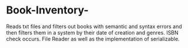 # Book-Inventory-
Reads txt files and filters out books with semantic and syntax errors and then filters them in a system by their date of creation and genres. ISBN check occurs. File Reader as well as the implementation of serializable.
